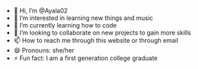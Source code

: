 - 👋 Hi, I’m @Ayala02
- 👀 I’m interested in learning new things and music
- 🌱 I’m currently learning how to code
- 💞️ I’m looking to collaborate on new projects to gain more skills
- 📫 How to reach me through this website or through email
- 😄 Pronouns: she/her
- ⚡ Fun fact: I am a first generation college graduate

<!---
Ayala02/Ayala02 is a ✨ special ✨ repository because its `README.md` (this file) appears on your GitHub profile.
You can click the Preview link to take a look at your changes.
--->
